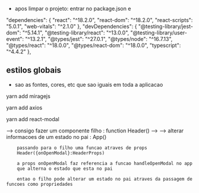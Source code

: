 - apos limpar o projeto: entrar no package.json e

"dependencies": {
    "react": "^18.2.0",
    "react-dom": "^18.2.0",
    "react-scripts": "5.0.1",
    "web-vitals": "^2.1.0"
  },
  "devDependencies": {
    "@testing-library/jest-dom": "^5.14.1",
    "@testing-library/react": "^13.0.0",
    "@testing-library/user-event": "^13.2.1",
    "@types/jest": "^27.0.1",
    "@types/node": "^16.7.13",
    "@types/react": "^18.0.0",
    "@types/react-dom": "^18.0.0",
    "typescript": "^4.4.2"
  },


## estilos globais

- sao as fontes, cores, etc que sao iguais em toda a aplicacao

yarn add miragejs

yarn add axios

yarn add react-modal

--> consigo fazer um componente filho : function Header()
--> --> alterar informacoes de um estado no pai : App()

        passando para o filho uma funcao atraves de props
        Header({onOpenModal}:HeaderProps)

        a props onOpenModal faz referencia a funcao handleOpenModal no app
        que alterna o estado que esta no pai

        entao o filho pode alterar um estado no pai atraves da passagem de funcoes como propriedades




